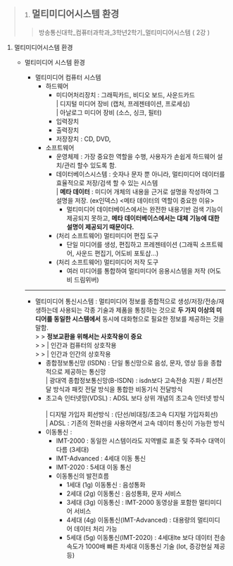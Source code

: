 >01. ## 멀티미디어시스템 환경  
>>방송통신대학_컴퓨터과학과_3학년2학기_멀티미디어시스템 ( 2강 )

1. 멀티미디어시스템 환경
    - 멀티미디어 시스템 환경
        - 멀티미디어 컴퓨터 시스템 
          - 하드웨어
            - 미디어처리장치 : 그래픽카드, 비디오 보드, 사운드카드  <br> | 디지털 미디어 장비 (캡처, 프레젠테이션, 프로세싱) <br> | 아날로그 미디어 장비 (소스, 싱크, 필터)
            - 입력장치
            - 출력장치
            - 저장장치 : CD, DVD,
          - 소프트웨어
            - 운영체제 : 가장 중요한 역할을 수행, 사용자가 손쉽게 하드웨어 설치/관리 할수 있도록 함.
            - 데이터베이스시스템 : 숫자나 문자 뿐 아니라, 멀티미디어 데이터를 효율적으로 저장/검색 할 수 있는 시스템 <br> | **메타 데이터** : 미디어 개체의 내용을 근거로 설명을 작성하여 그 설명을 저장. (ex인덱스) <메타 데이터의 역할이 중요한 이유>
              - 멀티미디어 데이터베이스에서는 완전한 내용기반 검색 기능이 제공되지 못하고, **메타 데이터베이스에서는 대체 기능에 대한 설명이 제공되기 때문이다.**
            - (처리 소프트웨어) 멀티미디어 편집 도구
              - 단일 미디어를 생성, 편집하고 프레젠테이션 (그래픽 소프트웨어, 사운드 편집기, 어도비 포토샵...)
            - (처리 소프트웨어) 멀티미디어 저작 도구
              - 여러 미디어를 통합하여 멀티미디어 응용시스템을 저작 (어도비 드림위버)
        <hr>

        - 멀티미디어 통신시스템 : 멀티미디어 정보를 종합적으로 생성/저장/전송/재생하는데 사용되는 각종 기술과 제품을 통칭하는 것으로 **두 가지 이상의 미디어를 동일한 시스템에서** 동시에 대화형으로 필요한 정보를 제공하는 것을 말함. 
  <br> > > **정보교환을 위해서는 사호작용이 중요** <br> > > | 인간과 컴퓨터의 상호작용 <br> > > | 인간과 인간의 상호작용
          - 종합정보통신망 (ISDN) : 단일 통신망으로 음성, 문자, 영상 등을 종합적으로 제공하는 통신망
            <br> | 광대역 종합정보통신망(B-ISDN) : isdn보다 고속전송 지원 / 회선전달 방식과 패킷 전달 방식을 통합한 비동기식 전달방식 
          - 초고속 인터넷망(VDSL) : ADSL 보다 상위 개념의 초고속 인터넷 방식  
  <br> | 디지털 가입자 회선방식 : (단선/비대칭/초고속 디지털 가입자회선)
  <br> | ADSL : 기존의 전화선을 사용하면서 고속 데이터 통신이 가능한 방식 
          - 이동통신 :
            - IMT-2000 : 동일한 시스템이라도 지역별로 표준 및 주파수 대역이 다름 (3세대)
            - IMT-Advanced : 4세대 이동 통신
            - IMT-2020 : 5세대 이동 통신
            - 이동통신의 발전흐름
              - 1세대 (1g) 이동통신 : 음성통화
              - 2세대 (2g) 이동통신 : 음성통화, 문자 서비스
              - 3세대 (3g) 이동통신 : IMT-2000 동영상을 포함한 멀티미디어 서비스 
              - 4세대 (4g) 이동통신(IMT-Advanced) : 대용량의 멀티미디어 데이터 처리 가능 
              - 5세대 (5g) 이동통신(IMT-2020) : 4세대lte 보다 데이터 전송속도가 1000배 빠른 차세대 이동통신 기술 (Iot, 증강현실 제공 등)